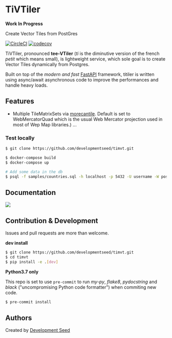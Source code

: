 # TiVTiler

**Work In Progress**

Create Vector Tiles from PostGres

[![CircleCI](https://circleci.com/gh/developmentseed/timvt.svg?style=svg)](https://circleci.com/gh/developmentseed/timvt)
[![codecov](https://codecov.io/gh/developmentseed/timvt/branch/master/graph/badge.svg)](https://codecov.io/gh/developmentseed/timvt)

TiVTiler, pronounced **tee-VTiler** (*ti* is the diminutive version of the french *petit* which means small), is lightweight service, which sole goal is to create Vector Tiles dynamically from Postgres.

Built on top of the *modern and fast* [FastAPI](https://fastapi.tiangolo.com) framework, titiler is written using async/await asynchronous code to improve the performances and handle heavy loads.

## Features

- Multiple TileMatrixSets via [morecantile](https://github.com/developmentseed/morecantile). Default is set to WebMercatorQuad which is the usual Web Mercator projection used in most of Wep Map libraries.)
...

### Test locally
```bash
$ git clone https://github.com/developmentseed/timvt.git

$ docker-compose build
$ docker-compose up 

# Add some data in the db
$ psql -f samples/countries.sql -h localhost -p 5432 -U username -W postgis
```

## Documentation

![](https://user-images.githubusercontent.com/10407788/85829036-a9fa1c80-b757-11ea-9f8d-a670434787a9.png)


## Contribution & Development

Issues and pull requests are more than welcome.

**dev install**

```bash
$ git clone https://github.com/developmentseed/timvt.git
$ cd timvt
$ pip install -e .[dev]
```

**Python3.7 only**

This repo is set to use `pre-commit` to run *my-py*, *flake8*, *pydocstring* and *black* ("uncompromising Python code formatter") when commiting new code.

```bash
$ pre-commit install
```

## Authors
Created by [Development Seed](<http://developmentseed.org>)

